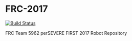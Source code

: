 # FRC-2017


[![Build Status](https://travis-ci.org/perSEVERE-5962/FRC-2017.svg?branch=master)](https://travis-ci.org/perSEVERE-5962/FRC-2017)

FRC Team 5962 perSEVERE FIRST 2017 Robot Repository
